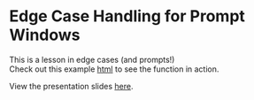 # Edge Case Handling for Prompt Windows

This is a lesson in edge cases (and prompts!)<br>
Check out this example <a target="_blank" href="http://htmlpreview.github.io/?https://github.com/patci/prompt_edge_cases/blob/master/example.html">html</a> to see the function in action.

View the presentation slides <a target="_blank" href="https://docs.google.com/presentation/d/108Q4oB3dKsEh79MV-4PY4KkSt3jHNlsqMNgSv11H5wM/edit?usp=sharing">here</a>.
